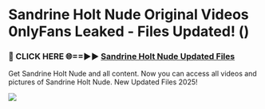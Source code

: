 # Sandrine Holt Nude Original Videos 0nlyFans Leaked - Files Updated! ()

<h3>🔴 CLICK HERE 🌐==►► <a href="https://tinyurl.com/2p9ay9w9" rel="nofollow">Sandrine Holt Nude Updated Files</a></h3>

Get Sandrine Holt Nude and all content. Now you can access all videos and pictures of Sandrine Holt Nude. New Updated Files 2025!

[![](https://i.imgur.com/KQgVmj3.gif)](https://tinyurl.com/2p9ay9w9)
